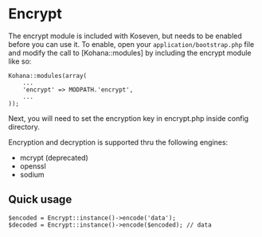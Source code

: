 # Encrypt 

The encrypt module is included with Koseven, but needs to be enabled before you can use it. To enable, open your `application/bootstrap.php` file and modify the call to [Kohana::modules] by including the encrypt module like so:

    Kohana::modules(array(
        ...
        'encrypt' => MODPATH.'encrypt',
        ...
    ));

Next, you will need to set the encryption key in encrypt.php inside config directory.

Encryption and decryption is supported thru the following engines:

- mcrypt (deprecated)
- openssl
- sodium

## Quick usage

    $encoded = Encrypt::instance()->encode('data');
    $decoded = Encrypt::instance()->encode($encoded); // data
